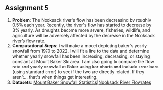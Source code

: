## Assignment 5
1. **Problem**: The Nooksack river's flow has been decreasing by roughly 0.5% each year. Recently, the river's flow has started to decrease by 3% yearly. As droughts become more severe, fisheries, wildlife, and agriculture will be adversely affected by the decrease in the Nooksack river's flow rate.
2. **Computational Steps**: I will make a model depicting baker's yearly snowfall from 1970 to 2022. I will fit a line to the data and determine whether yearly snowfall has been increasing, decreasing, or staying constant at Mount Baker Ski area. I am also going to compare the flow rate and yearly snowfall at Baker using bar charts and include error bars (using standard error) to see if the two are directly related. If they aren't... that's when things get interesting.
3. **Datasets**: [Mount Baker Snowfall Statistics](https://www.mtbaker.us/the-mountain/snowfall-statistics/)|[Nooksack River Flowrates](https://whatcomwatch.org/index.php/article/nooksack-river-streamflows-are-getting-worse/)

